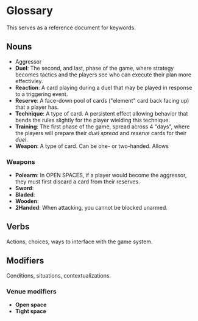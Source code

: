 # Glossary

This serves as a reference document for keywords.

## Nouns

- Aggressor
- **Duel**: The second, and last, phase of the game, where strategy becomes tactics and the players see who can execute their plan more effectivley.
- **Reaction**: A card playing during a duel that may be played in response to a triggering event.
- **Reserve**: A face-down pool of cards ("element" card back facing up) that a player has.
- **Technique**: A type of card. A persistent effect allowing behavior that bends the rules slightly for the player wielding this technique.
- **Training**: The first phase of the game, spread across 4 "days", where the players will prepare their _duel spread_ and _reserve_ cards for their _duel_.
- **Weapon**: A type of card. Can be one- or two-handed. Allows

### Weapons

- **Polearm**: In OPEN SPACES, if a player would become the aggressor, they must first discard a card from their reserves.
- **Sword**:
- **Bladed**:
- **Wooden**:
- **2Handed**: When attacking, you cannot be blocked unarmed.

## Verbs

Actions, choices, ways to interface with the game system.

## Modifiers

Conditions, situations, contextualizations.

### Venue modifiers

- **Open space**
- **Tight space**